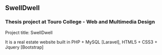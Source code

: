 <h2>SwellDwell</h2>
<h3>Thesis project at Touro College - Web and Multimedia Design </h3>

Project title: SwellDwell 

It is a real estate website built in PHP + MySQL [Laravel], HTML5 + CSS3 + Jquery [Bootstrap]





